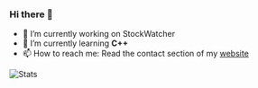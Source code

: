 ### Hi there 👋

- 🔭 I’m currently working on StockWatcher 
- 🌱 I’m currently learning **C++**
- 📫 How to reach me: Read the contact section of  my [website](https://madebysid.me)

![Stats](https://github-readme-stats.vercel.app/api?username=sidhys1&show_icons=true&theme=radical)
